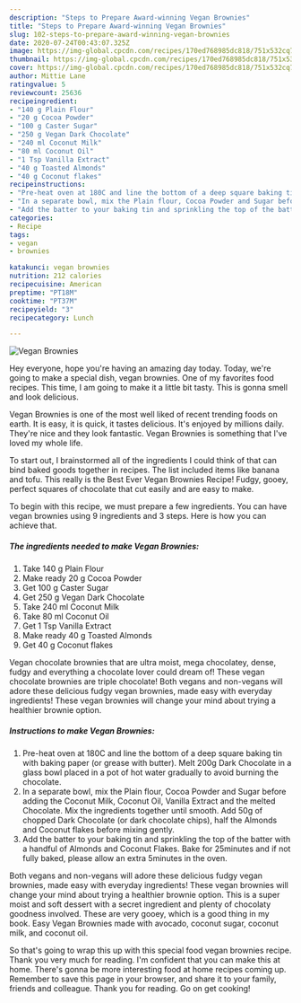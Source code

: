 ```yaml
---
description: "Steps to Prepare Award-winning Vegan Brownies"
title: "Steps to Prepare Award-winning Vegan Brownies"
slug: 102-steps-to-prepare-award-winning-vegan-brownies
date: 2020-07-24T00:43:07.325Z
image: https://img-global.cpcdn.com/recipes/170ed768985dc818/751x532cq70/vegan-brownies-recipe-main-photo.jpg
thumbnail: https://img-global.cpcdn.com/recipes/170ed768985dc818/751x532cq70/vegan-brownies-recipe-main-photo.jpg
cover: https://img-global.cpcdn.com/recipes/170ed768985dc818/751x532cq70/vegan-brownies-recipe-main-photo.jpg
author: Mittie Lane
ratingvalue: 5
reviewcount: 25636
recipeingredient:
- "140 g Plain Flour"
- "20 g Cocoa Powder"
- "100 g Caster Sugar"
- "250 g Vegan Dark Chocolate"
- "240 ml Coconut Milk"
- "80 ml Coconut Oil"
- "1 Tsp Vanilla Extract"
- "40 g Toasted Almonds"
- "40 g Coconut flakes"
recipeinstructions:
- "Pre-heat oven at 180C and line the bottom of a deep square baking tin with baking paper (or grease with butter). Melt 200g Dark Chocolate in a glass bowl placed in a pot of hot water gradually to avoid burning the chocolate."
- "In a separate bowl, mix the Plain flour, Cocoa Powder and Sugar before adding the Coconut Milk, Coconut Oil, Vanilla Extract and the melted Chocolate. Mix the ingredients together until smooth. Add 50g of chopped Dark Chocolate (or dark chocolate chips), half the Almonds and Coconut flakes before mixing gently."
- "Add the batter to your baking tin and sprinkling the top of the batter with a handful of Almonds and Coconut Flakes. Bake for 25minutes and if not fully baked, please allow an extra 5minutes in the oven."
categories:
- Recipe
tags:
- vegan
- brownies

katakunci: vegan brownies 
nutrition: 212 calories
recipecuisine: American
preptime: "PT18M"
cooktime: "PT37M"
recipeyield: "3"
recipecategory: Lunch

---
```



![Vegan Brownies](https://img-global.cpcdn.com/recipes/170ed768985dc818/751x532cq70/vegan-brownies-recipe-main-photo.jpg)

Hey everyone, hope you're having an amazing day today. Today, we're going to make a special dish, vegan brownies. One of my favorites food recipes. This time, I am going to make it a little bit tasty. This is gonna smell and look delicious.

Vegan Brownies is one of the most well liked of recent trending foods on earth. It is easy, it is quick, it tastes delicious. It's enjoyed by millions daily. They're nice and they look fantastic. Vegan Brownies is something that I've loved my whole life.

To start out, I brainstormed all of the ingredients I could think of that can bind baked goods together in recipes. The list included items like banana and tofu. This really is the Best Ever Vegan Brownies Recipe! Fudgy, gooey, perfect squares of chocolate that cut easily and are easy to make.


To begin with this recipe, we must prepare a few ingredients. You can have vegan brownies using 9 ingredients and 3 steps. Here is how you can achieve that.

<!--inarticleads1-->

##### The ingredients needed to make Vegan Brownies:

1. Take 140 g Plain Flour
1. Make ready 20 g Cocoa Powder
1. Get 100 g Caster Sugar
1. Get 250 g Vegan Dark Chocolate
1. Take 240 ml Coconut Milk
1. Take 80 ml Coconut Oil
1. Get 1 Tsp Vanilla Extract
1. Make ready 40 g Toasted Almonds
1. Get 40 g Coconut flakes


Vegan chocolate brownies that are ultra moist, mega chocolatey, dense, fudgy and everything a chocolate lover could dream of! These vegan chocolate brownies are triple chocolate! Both vegans and non-vegans will adore these delicious fudgy vegan brownies, made easy with everyday ingredients! These vegan brownies will change your mind about trying a healthier brownie option. 

<!--inarticleads2-->

##### Instructions to make Vegan Brownies:

1. Pre-heat oven at 180C and line the bottom of a deep square baking tin with baking paper (or grease with butter). Melt 200g Dark Chocolate in a glass bowl placed in a pot of hot water gradually to avoid burning the chocolate.
1. In a separate bowl, mix the Plain flour, Cocoa Powder and Sugar before adding the Coconut Milk, Coconut Oil, Vanilla Extract and the melted Chocolate. Mix the ingredients together until smooth. Add 50g of chopped Dark Chocolate (or dark chocolate chips), half the Almonds and Coconut flakes before mixing gently.
1. Add the batter to your baking tin and sprinkling the top of the batter with a handful of Almonds and Coconut Flakes. Bake for 25minutes and if not fully baked, please allow an extra 5minutes in the oven.


Both vegans and non-vegans will adore these delicious fudgy vegan brownies, made easy with everyday ingredients! These vegan brownies will change your mind about trying a healthier brownie option. This is a super moist and soft dessert with a secret ingredient and plenty of chocolaty goodness involved. These are very gooey, which is a good thing in my book. Easy Vegan Brownies made with avocado, coconut sugar, coconut milk, and coconut oil. 

So that's going to wrap this up with this special food vegan brownies recipe. Thank you very much for reading. I'm confident that you can make this at home. There's gonna be more interesting food at home recipes coming up. Remember to save this page in your browser, and share it to your family, friends and colleague. Thank you for reading. Go on get cooking!
